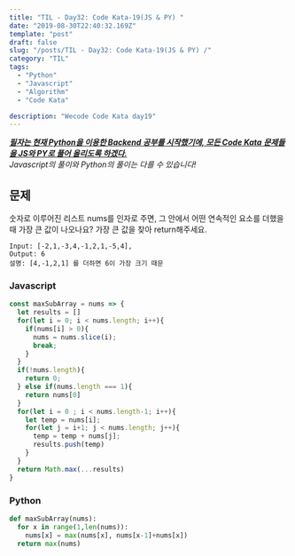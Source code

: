 ```yaml
---
title: "TIL - Day32: Code Kata-19(JS & PY) "
date: "2019-08-30T22:40:32.169Z"
template: "post"
draft: false
slug: "/posts/TIL - Day32: Code Kata-19(JS & PY) /"
category: "TIL"
tags:
  - "Python"
  - "Javascript"
  - "Algorithm"
  - "Code Kata"

description: "Wecode Code Kata day19"
---
```


_**<u>필자는 현재 Python을 이용한 Backend 공부를 시작했기에, 모든 Code Kata 문제들을 JS와 PY로 풀어 올리도록 하겠다.</u>**_</br>
_Javascript의 풀이와 Python의 풀이는 다를 수 있습니다!_

## 문제

숫자로 이루어진 리스트 nums를 인자로 주면,
그 안에서 어떤 연속적인 요소를 더했을 때 가장 큰 값이 나오나요?
가장 큰 값을 찾아 return해주세요.

```
Input: [-2,1,-3,4,-1,2,1,-5,4],
Output: 6
설명: [4,-1,2,1] 를 더하면 6이 가장 크기 때문
```

### Javascript

```Javascript
const maxSubArray = nums => {
  let results = []
  for(let i = 0; i < nums.length; i++){
    if(nums[i] > 0){
      nums = nums.slice(i);
      break;
    }
  }
  if(!nums.length){
    return 0;
  } else if(nums.length === 1){
    return nums[0]
  }
  for(let i = 0 ; i < nums.length-1; i++){
    let temp = nums[i];
    for(let j = i+1; j < nums.length; j++){
      temp = temp + nums[j];
      results.push(temp)
    }
  }
  return Math.max(...results)
}
```

### Python

```Python
def maxSubArray(nums):
  for x in range(1,len(nums)):
    nums[x] = max(nums[x], nums[x-1]+nums[x])
  return max(nums)
```
